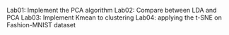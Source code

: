 Lab01: Implement the PCA algorithm
Lab02: Compare between LDA and PCA
Lab03: Implement Kmean to clustering
Lab04:  applying the t-SNE on Fashion-MNIST dataset

